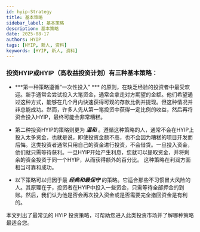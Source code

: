 ```yaml
---
id: hyip-Strategy
title: 基本策略
sidebar_label: 基本策略
description: 基本策略
date: 2025-08-17
authors: HYIP
tags: [HYIP, 新人, 资料]
keywords: [HYIP, 新人, 资料]
---
```


### 投资HYIP或HYIP（高收益投资计划）有三种基本策略：

- ***第一种策略遵循“一次性投入” *** 的原则，在缺乏经验的投资者中最受欢迎。新手通常会尝试投入大笔资金，通常会拿走对方期望的金额。他们希望通过这种方式，能够在几个月内快速获得可观的存款比例并提现。但这种情况并非总能成功。然而，许多人先从第一笔投资中获得一定比例的收益，然后再将资金投入HYIP，最终可能会非常糟糕。



- 第二种投资HYIP的策略则更为 ***温和*** 。遵循这种策略的人，通常不会在HYIP上投入太多资金，也就是说，即使投资金额不高，也不会因为糟糕的项目开发而后悔。这类投资者通常只用自己的资金进行投资，不会借贷。一旦投入资金，他们就只需等待获利。一旦HYIP开始产生利息，您就可以提取资金，并将剩余的资金投资于同一个HYIP，从而获得额外的百分比。 这种策略在利润方面相当可靠和成功。



- 以下策略可以归因于最 ***经典和最保守*** 的策略。它适合那些不习惯冒大风险的人。其原理在于，投资者在HYIP中投入一些资金，只需等待全部押金的到账。然后，我们认为他是否会再次投入资金或是否需要完全撤回资金是有利的。


本文列出了最常见的 HYIP 投资策略，可帮助您进入此类投资市场并了解哪种策略最适合您。



